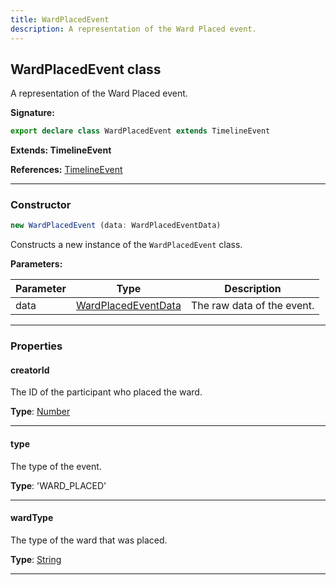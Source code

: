```yaml
---
title: WardPlacedEvent
description: A representation of the Ward Placed event.
---
```


## WardPlacedEvent class

A representation of the Ward Placed event.

**Signature:**

```ts
export declare class WardPlacedEvent extends TimelineEvent 
```

**Extends: TimelineEvent**

**References:** [TimelineEvent](/api/TimelineEvent.md)

---

### Constructor

```ts
new WardPlacedEvent (data: WardPlacedEventData)
```

Constructs a new instance of the `WardPlacedEvent` class.

**Parameters:**

| Parameter | Type | Description |
| --------- | ---- | ----------- |
| data | [WardPlacedEventData](/api/WardPlacedEventData.md) | The raw data of the event. |
---

### Properties

#### creatorId

The ID of the participant who placed the ward.



**Type**: [Number](https://developer.mozilla.org/en-US/docs/Web/JavaScript/Reference/Global_Objects/Number)

---

#### type

The type of the event.



**Type**: 'WARD_PLACED'

---

#### wardType

The type of the ward that was placed.



**Type**: [String](https://developer.mozilla.org/en-US/docs/Web/JavaScript/Reference/Global_Objects/String)

---

